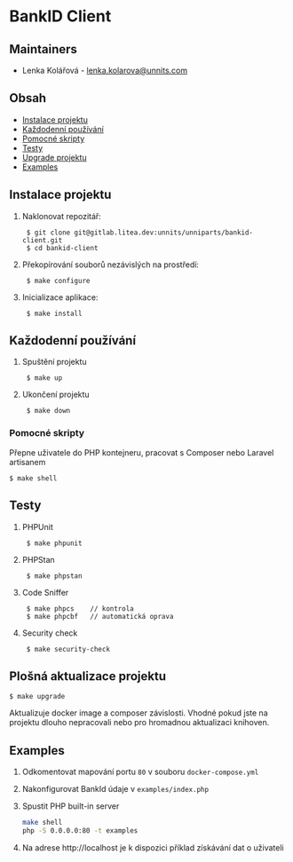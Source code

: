 # BankID Client

## Maintainers
- Lenka Kolářová - lenka.kolarova@unnits.com

## Obsah
- [Instalace projektu](#instalace-projektu)
- [Každodenní používání](#každodenní-používání)
- [Pomocné skripty](#pomocné-skripty)
- [Testy](#testy)
- [Upgrade projektu](#plošná-aktualizace-projektu)
- [Examples](#examples)

## Instalace projektu

1. Naklonovat repozitář:

        $ git clone git@gitlab.litea.dev:unnits/unniparts/bankid-client.git
        $ cd bankid-client

2. Překopírování souborů nezávislých na prostředí:

        $ make configure

3. Inicializace aplikace:

        $ make install

## Každodenní používání

1. Spuštění projektu

        $ make up

2. Ukončení projektu

        $ make down

### Pomocné skripty

Přepne uživatele do PHP kontejneru, pracovat s Composer nebo Laravel artisanem

    $ make shell

## Testy

1. PHPUnit

        $ make phpunit

2. PHPStan

        $ make phpstan

3. Code Sniffer

        $ make phpcs    // kontrola
        $ make phpcbf   // automatická oprava

4. Security check

        $ make security-check 

## Plošná aktualizace projektu

    $ make upgrade

Aktualizuje docker image a composer závislosti.
Vhodné pokud jste na projektu dlouho nepracovali nebo pro hromadnou aktualizaci knihoven.

## Examples

1. Odkomentovat mapování portu `80` v souboru `docker-compose.yml`

2. Nakonfigurovat BankId údaje v `examples/index.php`

2. Spustit PHP built-in server

   ```bash
   make shell
   php -S 0.0.0.0:80 -t examples
   ```
   
3. Na adrese http://localhost je k dispozici příklad získávání dat o uživateli
